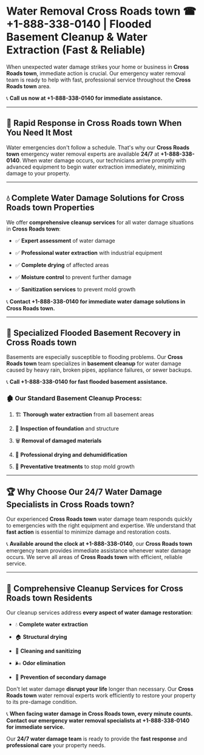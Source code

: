 # Water Removal Cross Roads town ☎ +1-888-338-0140 | Flooded Basement Cleanup & Water Extraction (Fast & Reliable)

When unexpected water damage strikes your home or business in **Cross Roads town**, immediate action is crucial. Our emergency water removal team is ready to help with fast, professional service throughout the **Cross Roads town** area. 

📞 **Call us now at +1-888-338-0140 for immediate assistance.**
---
## 🚀 Rapid Response in Cross Roads town When You Need It Most
Water emergencies don't follow a schedule. That's why our **Cross Roads town** emergency water removal experts are available **24/7** at **+1-888-338-0140**. When water damage occurs, our technicians arrive promptly with advanced equipment to begin water extraction immediately, minimizing damage to your property.
---
## 💧 Complete Water Damage Solutions for Cross Roads town Properties
We offer **comprehensive cleanup services** for all water damage situations in **Cross Roads town**:
- ✅ **Expert assessment** of water damage  
- ✅ **Professional water extraction** with industrial equipment  
- ✅ **Complete drying** of affected areas  
- ✅ **Moisture control** to prevent further damage  
- ✅ **Sanitization services** to prevent mold growth  
📞 **Contact +1-888-338-0140 for immediate water damage solutions in Cross Roads town.**
---
## 🌊 Specialized Flooded Basement Recovery in Cross Roads town
Basements are especially susceptible to flooding problems. Our **Cross Roads town** team specializes in **basement cleanup** for water damage caused by heavy rain, broken pipes, appliance failures, or sewer backups. 
📞 **Call +1-888-338-0140 for fast flooded basement assistance.**
### 🏚️ Our Standard Basement Cleanup Process:
1. 🏗️ **Thorough water extraction** from all basement areas  
2. 🔎 **Inspection of foundation** and structure  
3. 🗑️ **Removal of damaged materials**  
4. 💨 **Professional drying and dehumidification**  
5. 🚫 **Preventative treatments** to stop mold growth  
---
## 🏆 Why Choose Our 24/7 Water Damage Specialists in Cross Roads town?
Our experienced **Cross Roads town** water damage team responds quickly to emergencies with the right equipment and expertise. We understand that **fast action** is essential to minimize damage and restoration costs.
📞 **Available around the clock at +1-888-338-0140**, our **Cross Roads town** emergency team provides immediate assistance whenever water damage occurs. We serve all areas of **Cross Roads town** with efficient, reliable service.
---
## 🧹 Comprehensive Cleanup Services for Cross Roads town Residents
Our cleanup services address **every aspect of water damage restoration**:
- 💧 **Complete water extraction**  
- 🏠 **Structural drying**  
- 🧼 **Cleaning and sanitizing**  
- 🌬️ **Odor elimination**  
- 🚫 **Prevention of secondary damage**  
Don't let water damage **disrupt your life** longer than necessary. Our **Cross Roads town** water removal experts work efficiently to restore your property to its pre-damage condition.
📞 **When facing water damage in Cross Roads town, every minute counts. Contact our emergency water removal specialists at +1-888-338-0140 for immediate service.**
Our **24/7 water damage team** is ready to provide the **fast response** and **professional care** your property needs.

